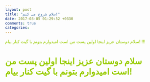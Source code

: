 ```yaml
---
layout: post
title: "سلام شروع می کنم!"
date: 2017-03-05 01:29:52 +0330
comments: true
categories: 
---
```

<html>
<body text=#99cc00>سلام دوستان عزیز اینجا اولین پست من است امیدوارم بتونم با گیت کنار بیام!!!!!</body>

<h1> سلام دوستان عزیز اینجا اولین پست من است امیدوارم بتونم با گیت کنار بیام!</h1>

</html>
